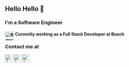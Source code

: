 ## Hello Hello 👋

                                
### I'm a Software Engineer

#### Currently working as a Full Stack Developer at Bosch <img align="left" alt="Bosch" width="30px" src="https://avatars.githubusercontent.com/u/35259117?s=200&v=4" />

### Contact me at
 <a href="mailto:angeloandre1998@gmail.com">
   <img align="left" alt="Angelo's Email" width="25px" src="https://raw.githubusercontent.com/AngeloACSousa/AngeloSousa/main/gmail.svg?token=AIWR7T5NPAL6SFZ56LMXJWLAZIUBE" />
 </a>
 <a href="mailto:a80813@alunos.uminho.pt">
   <img align="left" alt="Angelo's Email" width="25px" src="https://raw.githubusercontent.com/AngeloACSousa/AngeloSousa/main/outlook.svg?token=AIWR7T2J6L4V6P3RRVMNIFLAZIW4M" />
 </a>
 <a href="https://www.linkedin.com/in/angelo-sousa-53879019a">
   <img align="left" alt="Angelo's LinkedIn" width="25px" src="https://raw.githubusercontent.com/AngeloACSousa/AngeloSousa/main/linkedin.svg?token=AIWR7T46S4AB2KWIYOQAP7LAZIUD6" />
 </a>
    
<br/>
